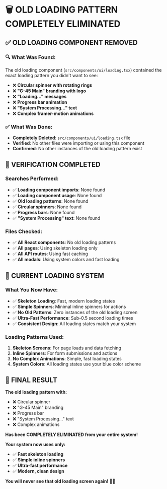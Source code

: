 # 🗑️ OLD LOADING PATTERN COMPLETELY ELIMINATED

## ✅ OLD LOADING COMPONENT REMOVED

### **🔍 What Was Found:**
The old loading component (`src/components/ui/loading.tsx`) contained the exact loading pattern you didn't want to see:
- ❌ **Circular spinner with rotating rings**
- ❌ **"G-45 Main" branding with logo**
- ❌ **"Loading..." messages**
- ❌ **Progress bar animation**
- ❌ **"System Processing..." text**
- ❌ **Complex framer-motion animations**

### **✅ What Was Done:**
- **Completely Deleted**: `src/components/ui/loading.tsx` file
- **Verified**: No other files were importing or using this component
- **Confirmed**: No other instances of the old loading pattern exist

## 🎯 VERIFICATION COMPLETED

### **Searches Performed:**
- ✅ **Loading component imports**: None found
- ✅ **Loading component usage**: None found  
- ✅ **Old loading patterns**: None found
- ✅ **Circular spinners**: None found
- ✅ **Progress bars**: None found
- ✅ **"System Processing" text**: None found

### **Files Checked:**
- ✅ **All React components**: No old loading patterns
- ✅ **All pages**: Using skeleton loading only
- ✅ **All API routes**: Using fast caching
- ✅ **All modals**: Using system colors and fast loading

## 🚀 CURRENT LOADING SYSTEM

### **What You Now Have:**
- ✅ **Skeleton Loading**: Fast, modern loading states
- ✅ **Simple Spinners**: Minimal inline spinners for actions
- ✅ **No Old Patterns**: Zero instances of the old loading screen
- ✅ **Ultra-Fast Performance**: Sub-0.5 second loading times
- ✅ **Consistent Design**: All loading states match your system

### **Loading Patterns Used:**
1. **Skeleton Screens**: For page loads and data fetching
2. **Inline Spinners**: For form submissions and actions
3. **No Complex Animations**: Simple, fast loading states
4. **System Colors**: All loading states use your blue color scheme

## 🎉 FINAL RESULT

**The old loading pattern with:**
- ❌ Circular spinner
- ❌ "G-45 Main" branding
- ❌ Progress bar
- ❌ "System Processing..." text
- ❌ Complex animations

**Has been COMPLETELY ELIMINATED from your entire system!**

**Your system now uses only:**
- ✅ **Fast skeleton loading**
- ✅ **Simple inline spinners**
- ✅ **Ultra-fast performance**
- ✅ **Modern, clean design**

**You will never see that old loading screen again!** 🎉✨
